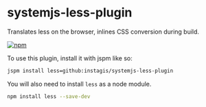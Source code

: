 # systemjs-less-plugin

Translates less on the browser, inlines CSS conversion during build. 

[![npm](https://img.shields.io/npm/dm/systemjs-less-plugin.svg?style=plastic)](https://www.npmjs.com/package/systemjs-less-plugin)

To use this plugin, install it with jspm like so:

```sh
jspm install less=github:instagis/systemjs-less-plugin
````

You will also need to install `less` as a node module.

```sh
npm install less --save-dev
```


